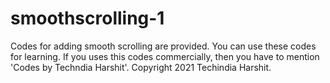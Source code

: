 # smoothscrolling-1

Codes for adding smooth scrolling are provided. You can use these codes for learning.
If you uses this codes commercially, then you have to mention 'Codes by Techndia Harshit'.
Copyright 2021 Techindia Harshit.
